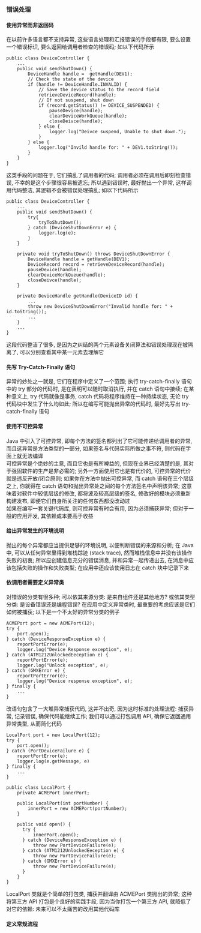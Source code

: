 ### 错误处理

#### 使用异常而非返回码
在以前许多语言都不支持异常, 这些语言处理和汇报错误的手段都有限, 要么设置一个错误标识, 要么返回给调用者检查的错误码; 如以下代码所示
```
public class DeviceController {
    ...
    public void sendShutDown() {
        DeviceHandle handle =  getHandle(DEV1);
        // Check the state of the device
        if (handle != DeviceHandle.INVALID) {
            // Save the device status to the record field
            retrieveDeviceRecord(handle);
            // If not suspend, shut down
            if (record.getStatus() != DEVICE_SUSPENDED) {
                pauseDevice(handle);
                clearDeviceWorkQueue(handle);
                closeDeivce(handle);
            } else {
                logger.log("Deivce suspend, Unable to shut down.");
            }
        } else {
            logger.log("Invild handle for: " + DEV1.toString());
        }
    }
}
```
这类手段的问题在于, 它们搞乱了调用者的代码; 调用者必须在调用后即刻检查错误, 不幸的是这个步骤很容易被遗忘; 所以遇到错误时, 最好抛出一个异常, 这样调用代码整洁, 其逻辑不会被错误处理搞乱; 如以下代码所示
```
public class DeviceController {
    ...
    public void sendShutDown() {
        try{
            tryToShutDown();
        } catch (DeviceShutDownError e) {
            logger.log(e);
        }
    }

    private void tryToShutDown() throws DeviceShutDownError {
        DeviceHandle handle = getHandle(DEV1);
        DeviceRecord record = retrieveDeviceRecord(handle);
        pauseDevice(handle);
        clearDeviceWorkQueue(handle);
        closeDeivce(handle);
    }

    private DeviceHandle getHandle(DeviceID id) {
        ...
        throw new DeviceShutDownError("Invalid handle for: " + id.toString());
        ...
    }
    ...
}
```
这段代码整洁了很多, 是因为之纠结的两个元素设备关闭算法和错误处理现在被隔离了, 可以分别查看其中某一元素去理解它

#### 先写 Try-Catch-Finally 语句
异常的妙处之一就是, 它们在程序中定义了一个范围; 执行 try-catch-finally 语句中的 try 部分的代码时, 是在表明可以随时取消执行, 并在 catch 语句中接续; 在某种意义上, try 代码就像是事务, catch 代码将程序维持在一种持续状态, 无论 try 代码块中发生了什么均如此; 所以在编写可能抛出异常的代码时, 最好先写出 try-catch-finally 语句

#### 使用不可控异常
Java 中引入了可控异常, 即每个方法的签名都列出了它可能传递给调用者的异常, 而且这异常是方法类型的一部分, 如果签名与代码实际所做之事不符, 则代码在字面上就无法编译  
可控异常是个绝妙的主意, 而且它也是有所裨益的, 但现在业界已经清楚的是, 其对于强固软件的生产是非必需的; 另外一方面使用它也是有代价的, 可控异常的代价就是违反开放/闭合原则; 如果你在方法中抛出可控异常, 而 catch 语句在三个层级之上, 你就得在 catch 语句和抛出异常处之间的每个方法签名中声明该异常; 这意味着对软件中较低层级的修改, 都将波及较高层级的签名, 修改好的模块必须重新构建发布, 即便它们自身所关注的任何东西都没改动过  
如果在编写一套关键代码库, 则可控异常有时会有用, 因为必须捕获异常; 但对于一般的应用开发, 其依赖成本要高于收益

#### 给出异常发生的环境说明
抛出的每个异常都应当提供足够的环境说明, 以便判断错误的来源和分析; 在 Java 中, 可以从任何异常里得到堆栈踪迹 (stack trace), 然而堆栈信息中并没有该操作失败的初衷; 所以应创建信息充分的错误消息, 并和异常一起传递出去, 在消息中应该包括失败的操作和失败类型; 在应用中还应该使用日志在 catch 块中记录下来

#### 依调用者需要定义异常类
对错误的分类有很多种; 可以依其来源分类: 是来自组件还是其他地方? 或依其类型分类: 是设备错误还是编程错误? 在应用中定义异常类时, 最重要的考虑应该是它们如何被捕获; 以下是一个不太好的异常分类的例子
```
ACMEPort port = new ACMEPort(12);
try {
    port.open();
} catch (DeviceResponseException e) {
    reportPortError(e);
    logger.log("Device Response exception", e);
} catch (ATM1212UnlockedEeception e) {
    reportPortError(e);
    logger.log("Unlock exception", e);
} catch (GMXError e) {
    reportPortError(e);
    logger.log("Device response exception", e);
} finally {
    ...
}
```
改语句包含了一大堆异常捕获代码, 这并不出奇, 因为这时标准的处理流程: 捕获异常, 记录错误, 确保代码能继续工作; 我们可以通过打包调用 API, 确保它返回通用异常类型, 从而简化代码
```
LocalPort port = new LocalPort(12);
try {
    port.open();
} catch (PortDeviceFailure e) {
    reportPortError(e);
    logger.log(e.getMessage, e)
} finally {
    ...
}

public class LocalPort {
    private ACMEPort innerPort;

    public LocalPort(int portNumber) {
        innerPort = new ACMEPort(portNumber);
    }

    public void open() {
      try {
          innerPort.open();
      } catch (DeviceResponseException e) {
          throw new PortDeviceFailure(e);
      } catch (ATM1212UnlockedEeception e) {
          throw new PortDeviceFailure(e);
      } catch (GMXError e) {
          throw new PortDeviceFailure(e);
      }
    }
}
```
LocalPort 类就是个简单的打包类, 捕获并翻译由 ACMEPort 类抛出的异常; 这种将第三方 API 打包是个良好的实践手段, 因为当你打包一个第三方 API, 就降低了对它的依赖: 未来可以不太痛苦的改用其他代码库

#### 定义常规流程
